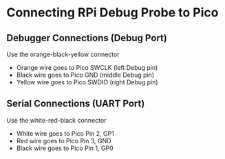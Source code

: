 # Connecting RPi Debug Probe to Pico

## Debugger Connections (Debug Port)

Use the orange-black-yellow connector
* Orange wire goes to Pico SWCLK (left Debug pin)
* Black wire goes to Pico GND (middle Debug pin) 
* Yellow wire goes to Pico SWDIO (right Debug pin)

## Serial Connections (UART Port)

Use the white-red-black connector
* White wire goes to Pico Pin 2, GP1
* Red wire goes to Pico Pin 3, GND
* Black wire goes to Pico Pin 1, GP0
